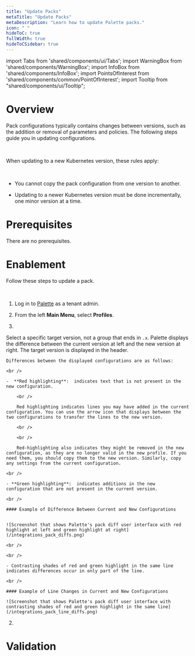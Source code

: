 ```yaml
---
title: "Update Packs"
metaTitle: "Update Packs"
metaDescription: "Learn how to update Palette packs."
icon: " "
hideToC: true
fullWidth: true
hideToCSidebar: true
---
```


import Tabs from 'shared/components/ui/Tabs';
import WarningBox from 'shared/components/WarningBox';
import InfoBox from 'shared/components/InfoBox';
import PointsOfInterest from 'shared/components/common/PointOfInterest';
import Tooltip from "shared/components/ui/Tooltip";


# Overview

Pack configurations typically contains changes between versions, such as the addition or removal of parameters and policies. The following steps guide you in updating configurations.

<br />

<WarningBox>

When updating to a new Kubernetes version, these rules apply:

<br />

- You cannot copy the pack configuration from one version to another.


- Updating to a newer Kubernetes version must be done incrementally, one minor version at a time. 

</WarningBox>

# Prerequisites

There are no prerequisites.

# Enablement

Follow these steps to update a pack.

<br />

1. Log in to [Palette](https://console.spectrocloud.com) as a tenant admin.


2. From the left **Main Menu**, select **Profiles**.


3. 

Select a specific target version, not a group that ends in ``.x``. Palette displays the difference between the current version at left and the new version at right. The target version is displayed in the header.

    Differences between the displayed configurations are as follows:

    <br />
    
    -  **Red highlighting**:  indicates text that is not present in the new configuration. 
    
        <br />
        
        Red highlighting indicates lines you may have added in the current configuration. You can use the arrow icon that displays between the two configurations to transfer the lines to the new version.

        <br />

        <br />
        
        Red-highlighting also indicates they might be removed in the new configuration, as they are no longer valid in the new profile. If you need them, you should copy them to the new version. Similarly, copy any settings from the current configuration.
    
    <br />
    
    - **Green highlighting**:  indicates additions in the new configuration that are not present in the current version.
    
    <br />

    #### Example of Difference Between Current and New Configurations

    
    ![Screenshot that shows Palette's pack diff user interface with red highlight at left and green highlight at right](/integrations_pack_diffs.png)

    <br />

    <br />

    - Contrasting shades of red and green highlight in the same line indicates differences occur in only part of the line.

    <br />

    #### Example of Line Changes in Current and New Configurations

    ![Screenshot that shows Palette's pack diff user interface with contrasting shades of red and green highlight in the same line](/integrations_pack_line_diffs.png)

  







2. 

# Validation
